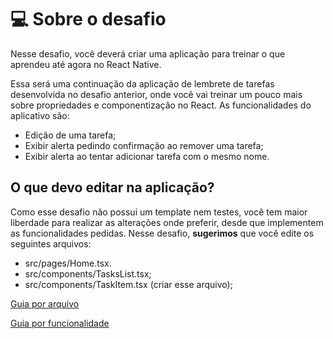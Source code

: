 # 💻 Sobre o desafio

Nesse desafio, você deverá criar uma aplicação para treinar o que aprendeu até agora no React Native.

Essa será uma continuação da aplicação de lembrete de tarefas desenvolvida no desafio anterior, onde você vai treinar um pouco mais sobre propriedades e componentização no React.
As funcionalidades do aplicativo são:

- Edição de uma tarefa;
- Exibir alerta pedindo confirmação ao remover uma tarefa;
- Exibir alerta ao tentar adicionar tarefa com o mesmo nome.

## O que devo editar na aplicação?

Como esse desafio não possui um template nem testes, você tem maior liberdade para realizar as alterações onde preferir, desde que implementem as funcionalidades pedidas. Nesse desafio, **sugerimos** que você edite os seguintes arquivos:

- src/pages/Home.tsx.
- src/components/TasksList.tsx;
- src/components/TaskItem.tsx (criar esse arquivo);

[Guia por arquivo](https://www.notion.so/Guia-por-arquivo-6960db4c0daa47daa190d365ad335583)

[Guia por funcionalidade](https://www.notion.so/Guia-por-funcionalidade-8d33e9c5a49048b78891a0236e6a9d4b)


